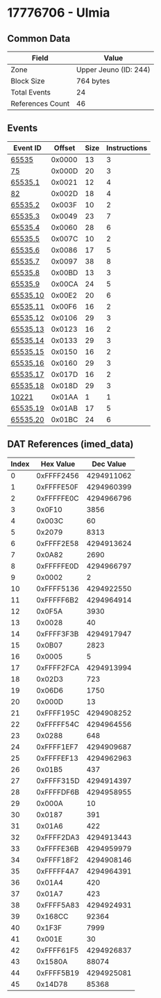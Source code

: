 # 17776706 - Ulmia

## Common Data

| Field            | Value                 |
|------------------|-----------------------|
| Zone             | Upper Jeuno (ID: 244) |
| Block Size       | 764 bytes             |
| Total Events     | 24                    |
| References Count | 46                    |

## Events

| Event ID                  | Offset   |   Size |   Instructions |
|---------------------------|----------|--------|----------------|
| [65535](./65535.md)       | 0x0000   |     13 |              3 |
| [75](./75.md)             | 0x000D   |     20 |              3 |
| [65535.1](./65535.1.md)   | 0x0021   |     12 |              4 |
| [82](./82.md)             | 0x002D   |     18 |              4 |
| [65535.2](./65535.2.md)   | 0x003F   |     10 |              2 |
| [65535.3](./65535.3.md)   | 0x0049   |     23 |              7 |
| [65535.4](./65535.4.md)   | 0x0060   |     28 |              6 |
| [65535.5](./65535.5.md)   | 0x007C   |     10 |              2 |
| [65535.6](./65535.6.md)   | 0x0086   |     17 |              5 |
| [65535.7](./65535.7.md)   | 0x0097   |     38 |              8 |
| [65535.8](./65535.8.md)   | 0x00BD   |     13 |              3 |
| [65535.9](./65535.9.md)   | 0x00CA   |     24 |              5 |
| [65535.10](./65535.10.md) | 0x00E2   |     20 |              6 |
| [65535.11](./65535.11.md) | 0x00F6   |     16 |              2 |
| [65535.12](./65535.12.md) | 0x0106   |     29 |              3 |
| [65535.13](./65535.13.md) | 0x0123   |     16 |              2 |
| [65535.14](./65535.14.md) | 0x0133   |     29 |              3 |
| [65535.15](./65535.15.md) | 0x0150   |     16 |              2 |
| [65535.16](./65535.16.md) | 0x0160   |     29 |              3 |
| [65535.17](./65535.17.md) | 0x017D   |     16 |              2 |
| [65535.18](./65535.18.md) | 0x018D   |     29 |              3 |
| [10221](./10221.md)       | 0x01AA   |      1 |              1 |
| [65535.19](./65535.19.md) | 0x01AB   |     17 |              5 |
| [65535.20](./65535.20.md) | 0x01BC   |     24 |              6 |

## DAT References (imed_data)

|   Index | Hex Value   |   Dec Value |
|---------|-------------|-------------|
|       0 | 0xFFFF2456  |  4294911062 |
|       1 | 0xFFFFE50F  |  4294960399 |
|       2 | 0xFFFFFE0C  |  4294966796 |
|       3 | 0x0F10      |        3856 |
|       4 | 0x003C      |          60 |
|       5 | 0x2079      |        8313 |
|       6 | 0xFFFF2E58  |  4294913624 |
|       7 | 0x0A82      |        2690 |
|       8 | 0xFFFFFE0D  |  4294966797 |
|       9 | 0x0002      |           2 |
|      10 | 0xFFFF5136  |  4294922550 |
|      11 | 0xFFFFF6B2  |  4294964914 |
|      12 | 0x0F5A      |        3930 |
|      13 | 0x0028      |          40 |
|      14 | 0xFFFF3F3B  |  4294917947 |
|      15 | 0x0B07      |        2823 |
|      16 | 0x0005      |           5 |
|      17 | 0xFFFF2FCA  |  4294913994 |
|      18 | 0x02D3      |         723 |
|      19 | 0x06D6      |        1750 |
|      20 | 0x000D      |          13 |
|      21 | 0xFFFF195C  |  4294908252 |
|      22 | 0xFFFFF54C  |  4294964556 |
|      23 | 0x0288      |         648 |
|      24 | 0xFFFF1EF7  |  4294909687 |
|      25 | 0xFFFFEF13  |  4294962963 |
|      26 | 0x01B5      |         437 |
|      27 | 0xFFFF315D  |  4294914397 |
|      28 | 0xFFFFDF6B  |  4294958955 |
|      29 | 0x000A      |          10 |
|      30 | 0x0187      |         391 |
|      31 | 0x01A6      |         422 |
|      32 | 0xFFFF2DA3  |  4294913443 |
|      33 | 0xFFFFE36B  |  4294959979 |
|      34 | 0xFFFF18F2  |  4294908146 |
|      35 | 0xFFFFF4A7  |  4294964391 |
|      36 | 0x01A4      |         420 |
|      37 | 0x01A7      |         423 |
|      38 | 0xFFFF5A83  |  4294924931 |
|      39 | 0x168CC     |       92364 |
|      40 | 0x1F3F      |        7999 |
|      41 | 0x001E      |          30 |
|      42 | 0xFFFF61F5  |  4294926837 |
|      43 | 0x1580A     |       88074 |
|      44 | 0xFFFF5B19  |  4294925081 |
|      45 | 0x14D78     |       85368 |
